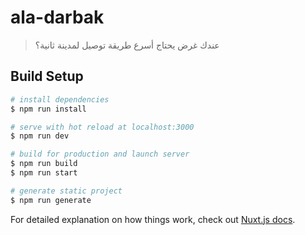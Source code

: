 # ala-darbak

> عندك غرض يحتاج أسرع طريقة توصيل لمدينة ثانية؟

## Build Setup

``` bash
# install dependencies
$ npm run install

# serve with hot reload at localhost:3000
$ npm run dev

# build for production and launch server
$ npm run build
$ npm run start

# generate static project
$ npm run generate
```

For detailed explanation on how things work, check out [Nuxt.js docs](https://nuxtjs.org).
